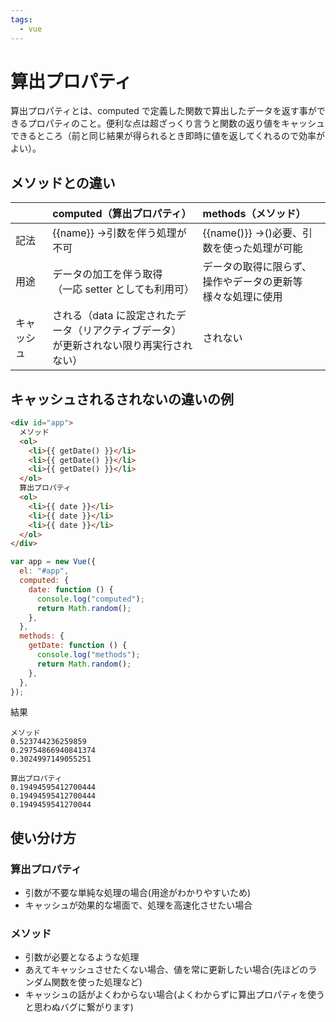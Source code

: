 ```yaml
---
tags:
  - vue
---
```


# 算出プロパティ

算出プロパティとは、computed で定義した関数で算出したデータを返す事ができるプロパティのこと。便利な点は超ざっくり言うと関数の返り値をキャッシュできるところ（前と同じ結果が得られるとき即時に値を返してくれるので効率がよい）。

## メソッドとの違い

|            | computed（算出プロパティ）                                                                  | methods（メソッド）                                            |
| :--------- | :------------------------------------------------------------------------------------------ | :------------------------------------------------------------- |
| 記法       | {{name}} ->引数を伴う処理が不可                                                             | {{name()}} ->()必要、引数を使った処理が可能                    |
| 用途       | データの加工を伴う取得<br>（一応 setter としても利用可）                                    | データの取得に限らず、操作やデータの更新等<br>様々な処理に使用 |
| キャッシュ | される（data に設定されたデータ（リアクティブデータ）<br>が更新されない限り再実行されない） | されない                                                       |

## キャッシュされるされないの違いの例

```html
<div id="app">
  メソッド
  <ol>
    <li>{{ getDate() }}</li>
    <li>{{ getDate() }}</li>
    <li>{{ getDate() }}</li>
  </ol>
  算出プロパティ
  <ol>
    <li>{{ date }}</li>
    <li>{{ date }}</li>
    <li>{{ date }}</li>
  </ol>
</div>
```

```javascript
var app = new Vue({
  el: "#app",
  computed: {
    date: function () {
      console.log("computed");
      return Math.random();
    },
  },
  methods: {
    getDate: function () {
      console.log("methods");
      return Math.random();
    },
  },
});
```

結果

```dotnetcli
メソッド
0.523744236259859
0.29754866940841374
0.3024997149055251

算出プロパティ
0.19494595412700444
0.19494595412700444
0.1949459541270044
```

## 使い分け方
### 算出プロパティ
- 引数が不要な単純な処理の場合(用途がわかりやすいため)
- キャッシュが効果的な場面で、処理を高速化させたい場合

### メソッド
- 引数が必要となるような処理
- あえてキャッシュさせたくない場合、値を常に更新したい場合(先ほどのランダム関数を使った処理など)
- キャッシュの話がよくわからない場合(よくわからずに算出プロパティを使うと思わぬバグに繋がります)